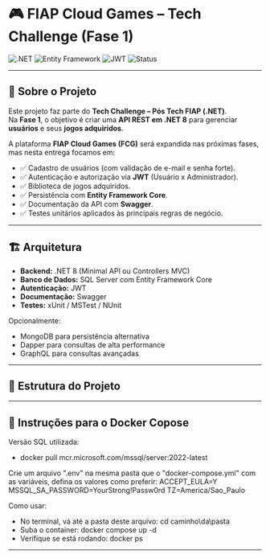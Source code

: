 # 🎮 FIAP Cloud Games – Tech Challenge (Fase 1)

![.NET](https://img.shields.io/badge/.NET-8.0-blueviolet)
![Entity Framework](https://img.shields.io/badge/Entity%20Framework-Core-green)
![JWT](https://img.shields.io/badge/Auth-JWT-orange)
![Status](https://img.shields.io/badge/Status-Em%20Desenvolvimento-yellow)

---

## 📌 Sobre o Projeto
Este projeto faz parte do **Tech Challenge – Pós Tech FIAP (.NET)**.  
Na **Fase 1**, o objetivo é criar uma **API REST em .NET 8** para gerenciar **usuários** e seus **jogos adquiridos**.  

A plataforma **FIAP Cloud Games (FCG)** será expandida nas próximas fases, mas nesta entrega focamos em:
- ✅ Cadastro de usuários (com validação de e-mail e senha forte).  
- ✅ Autenticação e autorização via **JWT** (Usuário x Administrador).  
- ✅ Biblioteca de jogos adquiridos.  
- ✅ Persistência com **Entity Framework Core**.  
- ✅ Documentação da API com **Swagger**.  
- ✅ Testes unitários aplicados às principais regras de negócio.  

---

## 🏗️ Arquitetura
- **Backend:** .NET 8 (Minimal API ou Controllers MVC)  
- **Banco de Dados:** SQL Server com Entity Framework Core  
- **Autenticação:** JWT  
- **Documentação:** Swagger  
- **Testes:** xUnit / MSTest / NUnit  

Opcionalmente:  
- MongoDB para persistência alternativa  
- Dapper para consultas de alta performance  
- GraphQL para consultas avançadas  

---

## 📂 Estrutura do Projeto

---

## 🐳 Instruções para o Docker Copose
Versão SQL utilizada:
- docker pull mcr.microsoft.com/mssql/server:2022-latest

Crie um arquivo ".env" na mesma pasta que o "docker-compose.yml" com as variáveis, defina os valores como preferir:
    ACCEPT_EULA=Y
    MSSQL_SA_PASSWORD=YourStrong!Passw0rd
    TZ=America/Sao_Paulo
     
Como usar:
- No terminal, vá até a pasta deste arquivo: cd caminho\da\pasta
- Suba o container: docker compose up -d
- Verifique se está rodando: docker ps

---